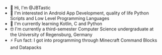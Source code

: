 - 👋 Hi, I'm @JBTastic
- 👀 I'm interested in Android App Development, quality of life Python Scripts and Low Level Programming Languages
- 🌱 I'm currently learning Kotlin, C and Python
- 🤓 I'm currently a third-semester Computer Science undergraduate at the University of Regensburg, Germany
- ⚡ Fun fact: I got into programming through Minecraft Command Blocks and Datapacks

<!---
JBTastic/JBTastic is a ✨ special ✨ repository because its `README.md` (this file) appears on your GitHub profile.
You can click the Preview link to take a look at your changes.
--->
